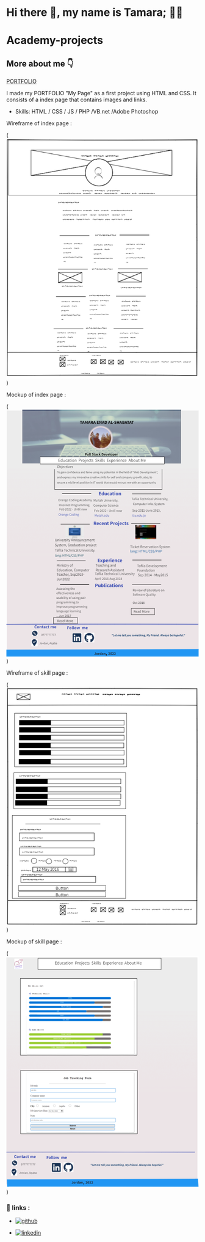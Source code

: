 
# Hi there 👋, my name is Tamara; 👨‍💻
# Academy-projects 

## More about me 👇
[PORTFOLIO](https://tamara126enad.github.io/Academy-projects/) 


I made my PORTFOLIO  "My Page" as a first project using HTML and CSS. 
It consists of a index page that contains images and links.

- Skills: HTML / CSS / JS / PHP /VB.net /Adobe Photoshop

 Wireframe of index page :

(![Wireframe](/imgs/wireframe.png))

 Mockup of index page :

(![mockup](/imgs/mockup.png)) 


 Wireframe of skill page : 

(![Wireframe1](/imgs/wireframe1.png))

Mockup of skill page :

(![mockup1](/imgs/mockup2.png)) 





### 🔗 links :
+ [<img src='https://cdn.jsdelivr.net/npm/simple-icons@3.0.1/icons/github.svg' alt='github' height='40'>](https://github.com/https://github.com/tamara126enad) 

+ [<img src='https://cdn.jsdelivr.net/npm/simple-icons@3.0.1/icons/linkedin.svg' alt='linkedin' height='40'>](https://www.linkedin.com/in/https://www.linkedin.com/in/tamara-al-shabatat-060452123//)  